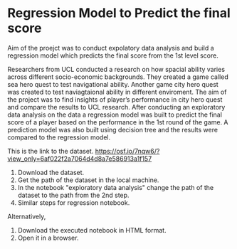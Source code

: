 # Regression Model to Predict the final score

Aim of the proejct was to conduct expolatory data analysis and build a regression model which predicts the final score from the 1st level score.

Researchers from UCL conducted a research on how spacial ability varies across different socio-economic backgrounds. 
They created a game called sea hero quest to test navigational ability. Another game city hero quest was created to test naviagtaional ability in different enviroment. 
The aim of the project was to find insights of player’s performance in city hero quest and compare the results to UCL research. 
After conducting an exploratory data analysis on the data a regression model was built to predict the final score of a player based on the performance in the 1st round of the game.
A prediction model was also built using decision tree and the results were compared to the regression model.


This is the link to the dataset. https://osf.io/7nqw6/?view_only=6af022f2a7064d4d8a7e586913a1f157

1) Download the dataset.
2) Get the path of the dataset in the local machine.
3) In the notebook "exploratory data analysis" change the path of the dataset to the path from the 2nd step.
4) Similar steps for regression notebook.

Alternatively,

1) Download the executed notebook in HTML format.
2) Open it in a browser.
